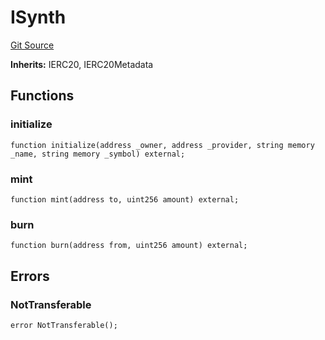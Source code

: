 # ISynth

[Git Source](https://dapp-devs.com/ssh://git@git.2222/lumos-labs/xassets/contracts/synths-contracts/blob/969beda74f0f892980053e9edc62c163df24916a/src/interface/platforms/synths/ISynth.sol)

**Inherits:**
IERC20, IERC20Metadata

## Functions

### initialize

```solidity
function initialize(address _owner, address _provider, string memory _name, string memory _symbol) external;
```

### mint

```solidity
function mint(address to, uint256 amount) external;
```

### burn

```solidity
function burn(address from, uint256 amount) external;
```

## Errors

### NotTransferable

```solidity
error NotTransferable();
```
